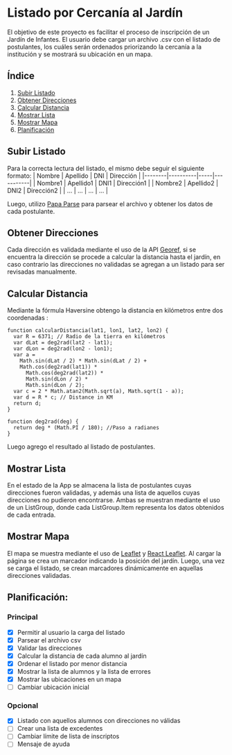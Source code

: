 # Listado por Cercanía al Jardín

El objetivo de este proyecto es facilitar el proceso de inscripción de un Jardín de Infantes. El usuario debe cargar un archivo .csv con el listado de postulantes, los cuáles serán ordenados priorizando la cercanía a la institución y se mostrará su ubicación en un mapa.

## Índice
1. [Subir Listado](#subir-listado)
2. [Obtener Direcciones](#obtener-direcciones)
3. [Calcular Distancia](#calcular-distancia)
4. [Mostrar Lista](#mostrar-lista)
5. [Mostrar Mapa](#mostrar-mapa)
6. [Planificación](#planificación)

## Subir Listado

Para la correcta lectura del listado, el mismo debe seguir el siguiente formato:
| Nombre | Apellido | DNI | Dirección |
|--------|----------|-----|-----------|
| Nombre1 | Apellido1 | DNI1 | Dirección1 |
| Nombre2 | Apellido2 | DNI2 | Dirección2 |
| ... | ... | ... | ... |

Luego, utilizo [Papa Parse](https://www.papaparse.com/) para parsear el archivo y obtener los datos de cada postulante.

## Obtener Direcciones

Cada dirección es validada mediante el uso de la API [Georef](https://datosgobar.github.io/georef-ar-api/), si se encuentra la dirección se procede a calcular la distancia hasta el jardín, en caso contrario las direcciones no validadas se agregan a un listado para ser revisadas manualmente.

## Calcular Distancia

Mediante la fórmula Haversine obtengo la distancia en kilómetros entre dos coordenadas :
```
function calcularDistancia(lat1, lon1, lat2, lon2) {
  var R = 6371; // Radio de la tierra en kilómetros
  var dLat = deg2rad(lat2 - lat1); 
  var dLon = deg2rad(lon2 - lon1);
  var a =
    Math.sin(dLat / 2) * Math.sin(dLat / 2) +
    Math.cos(deg2rad(lat1)) *
      Math.cos(deg2rad(lat2)) *
      Math.sin(dLon / 2) *
      Math.sin(dLon / 2);
  var c = 2 * Math.atan2(Math.sqrt(a), Math.sqrt(1 - a));
  var d = R * c; // Distance in KM
  return d;
}

function deg2rad(deg) {
  return deg * (Math.PI / 180); //Paso a radianes
}
```
Luego agrego el resultado al listado de postulantes.

## Mostrar Lista
En el estado de la App se almacena la lista de postulantes cuyas direcciones fueron validadas, y además una lista de aquellos cuyas direcciones no pudieron encontrarse. Ambas se muestran mediante el uso de un ListGroup, donde cada ListGroup.Item representa los datos obtenidos de cada entrada.


## Mostrar Mapa
El mapa se muestra mediante el uso de [Leaflet](https://leafletjs.com/) y [React Leaflet](https://react-leaflet.js.org/). Al cargar la página se crea un marcador indicando la posición del jardín. Luego, una vez se carga el listado, se crean marcadores dinámicamente en aquellas direcciones validadas.

## Planificación:

### Principal
- [x] Permitir al usuario la carga del listado
- [x] Parsear el archivo csv
- [x] Validar las direcciones
- [x] Calcular la distancia de cada alumno al jardín
- [x] Ordenar el listado por menor distancia
- [x] Mostrar la lista de alumnos y la lista de errores
- [x] Mostrar las ubicaciones en un mapa
- [ ] Cambiar ubicación inicial

### Opcional

- [x] Listado con aquellos alumnos con direcciones no válidas
- [ ] Crear una lista de excedentes
- [ ] Cambiar límite de lista de inscriptos
- [ ] Mensaje de ayuda
